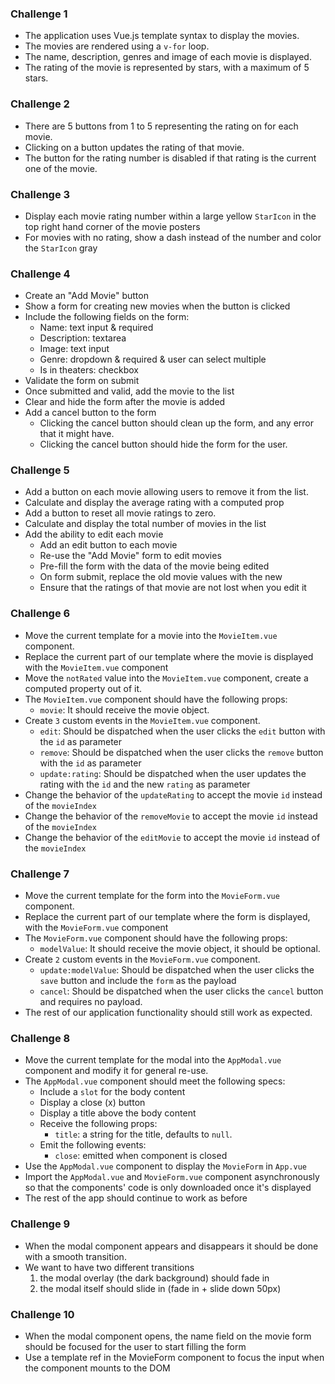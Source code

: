### Challenge 1

-   The application uses Vue.js template syntax to display the movies.
-   The movies are rendered using a `v-for` loop.
-   The name, description, genres and image of each movie is displayed.
-   The rating of the movie is represented by stars, with a maximum of 5 stars.

### Challenge 2

-   There are 5 buttons from 1 to 5 representing the rating on for each movie.
-   Clicking on a button updates the rating of that movie.
-   The button for the rating number is disabled if that rating is the current one of the movie.

### Challenge 3

-   Display each movie rating number within a large yellow `StarIcon` in the top right hand corner of the movie posters
-   For movies with no rating, show a dash instead of the number and color the `StarIcon` gray

### Challenge 4

-   Create an "Add Movie" button
-   Show a form for creating new movies when the button is clicked
-   Include the following fields on the form:
    -   Name: text input & required
    -   Description: textarea
    -   Image: text input
    -   Genre: dropdown & required & user can select multiple
    -   Is in theaters: checkbox
-   Validate the form on submit
-   Once submitted and valid, add the movie to the list
-   Clear and hide the form after the movie is added
-   Add a cancel button to the form
    -   Clicking the cancel button should clean up the form, and any error that it might have.
    -   Clicking the cancel button should hide the form for the user.

### Challenge 5

-   Add a button on each movie allowing users to remove it from the list.
-   Calculate and display the average rating with a computed prop
-   Add a button to reset all movie ratings to zero.
-   Calculate and display the total number of movies in the list
-   Add the ability to edit each movie
    -   Add an edit button to each movie
    -   Re-use the "Add Movie" form to edit movies
    -   Pre-fill the form with the data of the movie being edited
    -   On form submit, replace the old movie values with the new
    -   Ensure that the ratings of that movie are not lost when you edit it

### Challenge 6

-   Move the current template for a movie into the `MovieItem.vue` component.
-   Replace the current part of our template where the movie is displayed with the `MovieItem.vue` component
-   Move the `notRated` value into the `MovieItem.vue` component, create a computed property out of it.
-   The `MovieItem.vue` component should have the following props:
    -   `movie`: It should receive the movie object.
-   Create `3` custom events in the `MovieItem.vue` component.
    -   `edit`: Should be dispatched when the user clicks the `edit` button with the `id` as parameter
    -   `remove`: Should be dispatched when the user clicks the `remove` button with the `id` as parameter
    -   `update:rating`: Should be dispatched when the user updates the rating with the `id` and the new `rating` as parameter
-   Change the behavior of the `updateRating` to accept the movie `id` instead of the `movieIndex`
-   Change the behavior of the `removeMovie` to accept the movie `id` instead of the `movieIndex`
-   Change the behavior of the `editMovie` to accept the movie `id` instead of the `movieIndex`

### Challenge 7

-   Move the current template for the form into the `MovieForm.vue` component.
-   Replace the current part of our template where the form is displayed, with the `MovieForm.vue` component
-   The `MovieForm.vue` component should have the following props:
    -   `modelValue`: It should receive the movie object, it should be optional.
-   Create `2` custom events in the `MovieForm.vue` component.
    -   `update:modelValue`: Should be dispatched when the user clicks the `save` button and include the `form` as the payload
    -   `cancel`: Should be dispatched when the user clicks the `cancel` button and requires no payload.
-   The rest of our application functionality should still work as expected.

### Challenge 8

-   Move the current template for the modal into the `AppModal.vue` component and modify it for general re-use.
-   The `AppModal.vue` component should meet the following specs:
    -   Include a `slot` for the body content
    -   Display a close (x) button
    -   Display a title above the body content
    -   Receive the following props:
        -   `title`: a string for the title, defaults to `null`.
    -   Emit the following events:
        -   `close`: emitted when component is closed
-   Use the `AppModal.vue` component to display the `MovieForm` in `App.vue`
-   Import the `AppModal.vue` and `MovieForm.vue` component asynchronously so that the components' code is only downloaded once it's displayed
-   The rest of the app should continue to work as before

### Challenge 9

-   When the modal component appears and disappears it should be done with a smooth transition.
-   We want to have two different transitions
    1. the modal overlay (the dark background) should fade in
    2. the modal itself should slide in (fade in + slide down 50px)

### Challenge 10

-   When the modal component opens, the name field on the movie form should be focused for the user to start filling the form
-   Use a template ref in the MovieForm component to focus the input when the component mounts to the DOM
